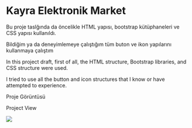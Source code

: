 # Kayra Elektronik Market 
<p> Bu proje taslğında da öncelikle HTML yapısı, bootstrap kütüphaneleri ve CSS yapısı kullanıldı.</p>

<p> Bildiğim ya da deneyimlemeye çalıştığım tüm buton ve ikon yapılarını kullanmaya çalıştım</p>


<p> In this project draft, first of all, the HTML structure, Bootstrap libraries, and CSS structure were used.</p>

<p> I tried to use all the button and icon structures that I know or have attempted to experience.</p>



<p> Proje Görüntüsü </p>   <p> Project View </p>

![](kayra_elektronik_market.gif)

